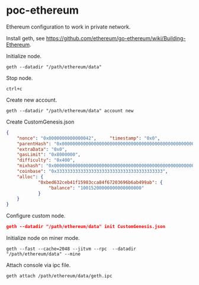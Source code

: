 # poc-ethereum
Ethereum configuration to work in private network.

Install geth, see https://github.com/ethereum/go-ethereum/wiki/Building-Ethereum.

Initialize node.
```shell
geth --datadir "/path/ethereum/data"
```

Stop node.
```shell
ctrl+c
```

Create new account.
```shell
geth --datadir "/path/ethereum/data" account new
```

Create CustomGenesis.json
```json
{
    "nonce": "0x0000000000000042",     "timestamp": "0x0",
    "parentHash": "0x0000000000000000000000000000000000000000000000000000000000000000",
    "extraData": "0x0",     
    "gasLimit": "0x8000000",     
    "difficulty": "0x400",
    "mixhash": "0x0000000000000000000000000000000000000000000000000000000000000000",
    "coinbase": "0x3333333333333333333333333333333333333333",     
    "alloc": {
            "0xbed632ceb41f15983cca84f67203696b6ab499ab": {
           	    "balance": "10015200000000000000000"
            }
    }
}
```

Configure custom node.
```json
geth --datadir "/path/ethereum/data" init CustomGenesis.json
```

Initialize node on miner mode.
```shell
geth --fast --cache=2048 --jitvm --rpc  --datadir "/path/ethereum/data" --mine
```

Attach console via ipc file.
```shell
geth attach /path/ethereum/data/geth.ipc
```
```
